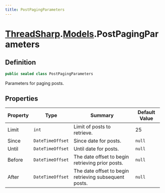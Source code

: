 ```yaml
---
title: PostPagingParameters
---
```


# [ThreadSharp](../).[Models](./).PostPagingParameters

## Definition

```c#
public sealed class PostPagingParameters
```

Parameters for paging posts.

## Properties

| Property | Type             | Summary                                               | Default Value |
|----------|------------------|-------------------------------------------------------|---------------|
| Limit    | `int`            | Limit of posts to retrieve.                           | 25            |
| Since    | `DateTimeOffset` | Since date for posts.                                 | `null`        |
| Until    | `DateTimeOffset` | Until date for posts.                                 | `null`        |
| Before   | `DateTimeOffset` | The date offset to begin retrieving prior posts.      | `null`        |
| After    | `DateTimeOffset` | The date offset to begin retrieving subsequent posts. | `null`        |